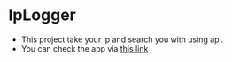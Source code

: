 # IpLogger
- This project take your ip and search you with using api.
- You can check the app via [this link](https://tolgin.com/ip-logger/)
